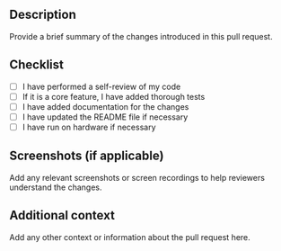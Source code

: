 ## Description

Provide a brief summary of the changes introduced in this pull request.

## Checklist

- [ ] I have performed a self-review of my code
- [ ] If it is a core feature, I have added thorough tests
- [ ] I have added documentation for the changes
- [ ] I have updated the README file if necessary
- [ ] I have run on hardware if necessary

## Screenshots (if applicable)

Add any relevant screenshots or screen recordings to help reviewers understand the changes.

## Additional context

Add any other context or information about the pull request here.

